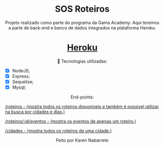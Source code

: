 
<h1 align="center">SOS Roteiros</h1>
<p align="center">Projeto realizado como parte do programa da Gama Academy. Aqui teremos a parte de back-end e banco de dados integrados na plataforma Heroku.</p>
<h1 align="center">
    <a href="https://sos-roteiros-api.herokuapp.com/roteiros"> Heroku</a>
</h1>
<p align="center">🚀 Tecnologias utilizadas: 

- [x] NodeJS;
- [x] Express;
- [x] Sequelize;
- [x] Mysql;
</p>

<p align="center"> End-points: 

<a href="https://sos-roteiros-api.herokuapp.com/roteiros"> /roteiros - (mostra todos os roteiros disponíveis e também é possivel utilizar na busca por cidades e dias.)</a>

<a href="https://sos-roteiros-api.herokuapp.com/roteiro/4/eventos"> /roteiros/:id/eventos - (mostra os eventos de apenas um roteiro.)</a>

<a href="https://sos-roteiros-api.herokuapp.com/roteiro/4/eventos"> /cidades - (mostra todos os roteiros de uma cidade.)</a>
</p>


<p align="center">Feito por Karen Nabarrete </p>